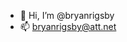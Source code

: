 - 👋 Hi, I’m @bryanrigsby
- 📫 bryanrigsby@att.net

<!---
bryanrigsby/bryanrigsby is a ✨ special ✨ repository because its `README.md` (this file) appears on your GitHub profile.
You can click the Preview link to take a look at your changes.
--->

